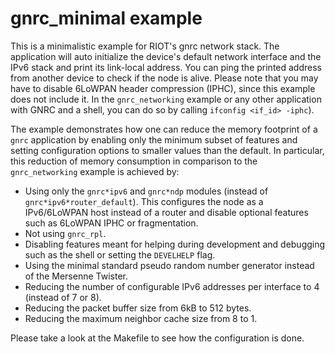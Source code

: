 # gnrc_minimal example

This is a minimalistic example for RIOT's gnrc network stack.
The application will auto initialize the device's default network interface and
the IPv6 stack and print its link-local address.
You can ping the printed address from another device to check if the node is
alive. Please note that you may have to disable 6LoWPAN header compression
(IPHC), since this example does not include it. In the `gnrc_networking`
example or any other application with GNRC and a shell, you can do so by
calling `ifconfig <if_id> -iphc`).

The example demonstrates how one can reduce the memory footprint of a `gnrc`
application by enabling only the minimum subset of features and setting
configuration options to smaller values than the default. In particular, this
reduction of memory consumption in comparison to the `gnrc_networking` example
is achieved by:
 * Using only the `gnrc*ipv6` and `gnrc*ndp` modules (instead of
   `gnrc*ipv6*router_default`). This configures the node as a IPv6/6LoWPAN host
   instead of a router and disable optional features such as 6LoWPAN IPHC or
   fragmentation.
 * Not using `gnrc_rpl`.
 * Disabling features meant for helping during development and debugging such
   as the shell or setting the `DEVELHELP` flag.
 * Using the minimal standard pseudo random number generator instead of the
   Mersenne Twister.
 * Reducing the number of configurable IPv6 addresses per interface to 4
   (instead of 7 or 8).
 * Reducing the packet buffer size from 6kB to 512 bytes.
 * Reducing the maximum neighbor cache size from 8 to 1.

Please take a look at the Makefile to see how the configuration is done.
